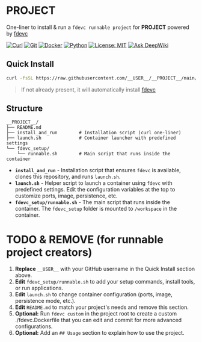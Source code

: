 # __PROJECT__

One-liner to install & run a `fdevc runnable project` for __PROJECT__ powered by [fdevc](https://github.com/philogicae/fast_dev_container)

[![Curl](https://img.shields.io/badge/curl-required-orange)](https://curl.se/)
[![Git](https://img.shields.io/badge/git-required-orange)](https://git-scm.com/)
[![Docker](https://img.shields.io/badge/docker-required-orange)](https://www.docker.com/get-started/)
[![Python](https://img.shields.io/badge/python-3.10%2B-blue)](https://www.python.org/downloads/)
[![License: MIT](https://img.shields.io/badge/License-MIT-yellow.svg)](https://opensource.org/licenses/MIT)
[![Ask DeepWiki](https://deepwiki.com/badge.svg)](https://deepwiki.com/__USER__/__PROJECT__)

## Quick Install

```bash
curl -fsSL https://raw.githubusercontent.com/__USER__/__PROJECT__/main/install_and_run | bash
```

> If not already present, it will automatically install [fdevc](https://github.com/philogicae/fast_dev_container)

## Structure

```
__PROJECT__/
├── README.md
├── install_and_run        # Installation script (curl one-liner)
├── launch.sh              # Container launcher with predefined settings
└── fdevc_setup/
    └── runnable.sh        # Main script that runs inside the container
```

- **`install_and_run`** - Installation script that ensures `fdevc` is available, clones this repository, and runs `launch.sh`.
- **`launch.sh`** - Helper script to launch a container using `fdevc` with predefined settings. Edit the configuration variables at the top to customize ports, image, persistence, etc.
- **`fdevc_setup/runnable.sh`** - The main script that runs inside the container. The `fdevc_setup` folder is mounted to `/workspace` in the container.

# TODO & REMOVE (for runnable project creators)

1. **Replace** `__USER__` with your GitHub username in the Quick Install section above.
2. **Edit** `fdevc_setup/runnable.sh` to add your setup commands, install tools, or run applications.
3. **Edit** `launch.sh` to change container configuration (ports, image, persistence mode, etc.).
4. **Edit** `README.md` to match your project's needs and remove this section.
5. **Optional:** Run `fdevc custom` in the project root to create a custom ./fdevc.Dockerfile that you can edit and commit for more advanced configurations.
6. **Optional:** Add an `## Usage` section to explain how to use the project.